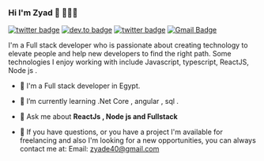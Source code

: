 ### Hi I'm Zyad 👋 👨🏻‍💻

[![twitter badge](https://img.shields.io/badge/twitter-@zyadelhady-%231FA1F1?style=flat&logo=twitter&logoColor=white)](https://twitter.com/Hmtaro__)
[![dev.to badge](https://img.shields.io/badge/linkedin-zyadelhady-%230177B5?style=flat&logo=linkedin)](https://www.linkedin.com/in/zyad-elhady-87a37a185/)
[![twitter badge](https://img.shields.io/badge/instagram-@zyadelhady-%23E4415F?style=flat&logo=instagram&logoColor=white)](https://www.instagram.com/zyad_elhady/)
[![Gmail Badge](https://img.shields.io/badge/-zyade40@gmail.com-c14438?style=flat&logo=Gmail&logoColor=white&link=mailto:zyade40@gmail.com)](mailto:zyade40@gmail.com)

I'm a Full stack developer who is passionate about creating technology to elevate people and help new developers to find the right path. Some technologies I enjoy working with include Javascript, typescript, ReactJS, Node js .

- 🔭 I'm a Full stack developer in Egypt.
- 🌱 I’m currently learning .Net Core , angular , sql .
- 💬 Ask me about **ReactJs , Node js and Fullstack**

- 💼 If you have questions, or you have a project I'm available for freelancing and also I'm looking for a new opportunities, you can always contact me at:
Email: zyade40@gmail.com


<!--
**zyadelhady/zyadelhady** is a ✨ _special_ ✨ repository because its `README.md` (this file) appears on your GitHub profile.



  
- 🔭 I’m currently working on ...
- 🌱 I’m currently learning ...
- 👯 I’m looking to collaborate on ...
- 🤔 I’m looking for help with ...
- 💬 Ask me about ...
- 📫 How to reach me: ...
- 😄 Pronouns: ...
- ⚡ Fun fact: ...
-->
